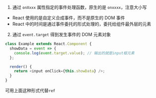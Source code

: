 1. 通过 `onXxxx` 属性指定的事件处理函数，原生的是 `onxxxx`，注意大小写

- React 使用的是自定义合成事件，而不是原生的 DOM 事件
- React 中的时间是通过事件委托的形式处理的，委托给组件最外层的元素

2. 通过 `event.target` 得到发生事件的 DOM 元素对象

```js
class Example extends React.Component {
  showData = event => {
    console.log(event.target.value); // 输出的就是input框元素
  };

  render() {
    return <input onClick={this.showData} />;
  }
}
```

可用上面这种形式代替`ref`
